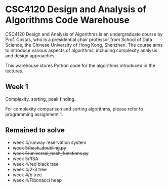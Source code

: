 # CSC4120 Design and Analysis of Algorithms Code Warehouse

CSC4120 Design and Analysis of Algorithms is an undergraduate course by Prof. Costas, who is a presidential chair professor from School of Data Science, the Chinese University of Hong Kong, Shenzhen. The course aims to introduce various aspects of algorithms, including complexity analysis and design approaches.

This warehouse stores Python code for the algorithms introduced in the lectures. 

## Week 1
Complexity, sorting, peak finding.

For complexity comparison and sorting algorithms, please refer to programming assignment 1.



## Remained to solve
* week 4/runway reservation system
* ~~week 5/hash_doubling.py~~
* ~~week 5/universal_hash_functions.py~~
* week 5/RSA
* week 4/red black tree
* week 4/2-3 tree
* week 4/b tree
* week 4/Fibonacci heap
